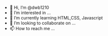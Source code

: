 - 👋 Hi, I’m @dwb1210
- 👀 I’m interested in ...
- 🌱 I’m currently learning HTML,CSS, Javascript
- 💞️ I’m looking to collaborate on ...
- 📫 How to reach me ...

<!---
dwb1210/dwb1210 is a ✨ special ✨ repository because its `README.md` (this file) appears on your GitHub profile.
You can click the Preview link to take a look at your changes.
--->
